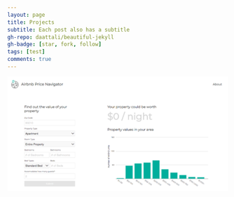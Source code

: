 ```yaml
---
layout: page
title: Projects
subtitle: Each post also has a subtitle
gh-repo: daattali/beautiful-jekyll
gh-badge: [star, fork, follow]
tags: [test]
comments: true
---
```


![Airbnb Price Navigator](https://github.com/tomfox1/tomfox1.github.io/blob/master/img/Airbnb_portfolio.png)



